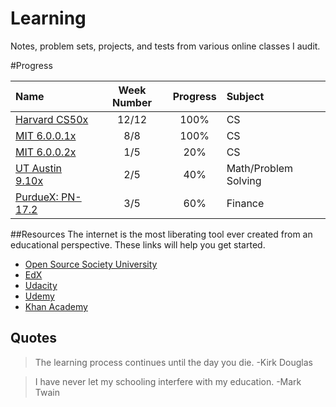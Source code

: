 # Learning
Notes, problem sets, projects, and tests from various online classes I audit.

#Progress

Name | Week Number | Progress | Subject
:-- | :--: | :--: | :-- |
[Harvard CS50x](https://www.edx.org/course/introduction-computer-science-harvardx-cs50x#!)| 12/12 | 100% | CS
[MIT 6.0.0.1x](https://www.edx.org/course/introduction-computer-science-mitx-6-00-1x-5#!)| 8/8 | 100% | CS
[MIT 6.0.0.2x](https://www.edx.org/course/introduction-computational-thinking-data-mitx-6-00-2x-3#!)|1/5| 20% | CS
[UT Austin 9.10x](https://www.edx.org/course/effective-thinking-through-mathematics-utaustinx-ut-9-01x)|2/5| 40% | Math/Problem Solving
[PurdueX: PN-17.2](https://courses.edx.org/courses/course-v1:PurdueX+PN-17.2+1T2017)|3/5| 60% | Finance

##Resources
The internet is the most liberating tool ever created from an educational perspective. These links will help you get started.

- [Open Source Society University](https://github.com/open-source-society/computer-science)
- [EdX](https://www.edx.org/)
- [Udacity](https://www.udacity.com/)
- [Udemy](https://www.udemy.com/)
- [Khan Academy](https://www.khanacademy.org)

## Quotes

> The learning process continues until the day you die. -Kirk Douglas

> I have never let my schooling interfere with my education. -Mark Twain
